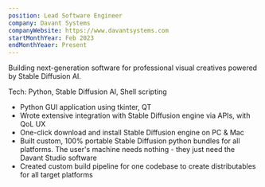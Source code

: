 ```yaml
---
position: Lead Software Engineer
company: Davant Systems
companyWebsite: https://www.davantsystems.com
startMonthYear: Feb 2023
endMonthYeaer: Present
---
```


Building next-generation software for professional visual creatives powered by Stable Diffusion AI.

<div class="relative pt-3 pb-2 pl-6 pr-2 overflow-hidden text-left border-2 rounded-lg border-teal-950 bg-black mb-8 mt-8">
<span class="font-bold">Tech: </span>Python, Stable Diffusion AI, Shell scripting
</div>

- Python GUI application using tkinter, QT
- Wrote extensive integration with Stable Diffusion engine via APIs, with QoL UX
- One-click download and install Stable Diffusion engine on PC & Mac
- Built custom, 100% portable Stable Diffusion python bundles for all platforms. The user's machine needs nothing - they just need the Davant Studio software
- Created custom build pipeline for one codebase to create distributables for all target platforms
